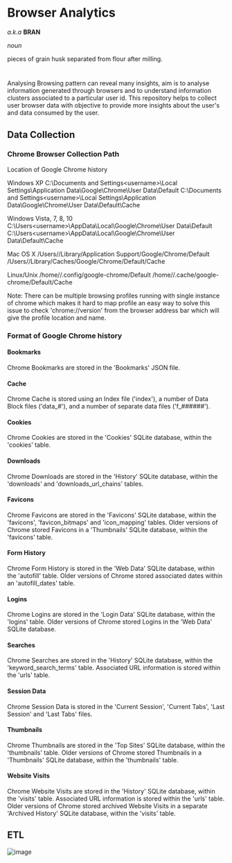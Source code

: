 # Browser Analytics

*a.k.a* **BRAN**

*noun*

pieces of grain husk separated from flour after milling.
# 

Analysing Browsing pattern can reveal many insights, aim is to analyse information generated through browsers and to understand information clusters associated to a particular user id.
This repository helps to collect user browser data with objective to provide more insights about the user's and data consumed by the user.


## Data Collection
 
### Chrome Browser Collection Path
 
Location of Google Chrome history
 
Windows XP
C:\Documents and Settings\<username>\Local Settings\Application Data\Google\Chrome\User Data\Default
C:\Documents and Settings\<username>\Local Settings\Application Data\Google\Chrome\User Data\Default\Cache
 
Windows Vista, 7, 8, 10
C:\Users\<username>\AppData\Local\Google\Chrome\User Data\Default
C:\Users\<username>\AppData\Local\Google\Chrome\User Data\Default\Cache
 
Mac OS X
/Users/<username>/Library/Application Support/Google/Chrome/Default
/Users/<username>/Library/Caches/Google/Chrome/Default/Cache
 
Linux/Unix
/home/<username>/.config/google-chrome/Default
/home/<username>/.cache/google-chrome/Default/Cache
 
Note: There can be multiple browsing profiles running with single instance of chrome which makes it hard to map profile an easy way
to solve this issue to check 'chrome://version' from the browser address bar which will give the profile location and name.
 
### Format of Google Chrome history
 
#### Bookmarks
Chrome Bookmarks are stored in the 'Bookmarks' JSON file.
 
#### Cache
Chrome Cache is stored using an Index file ('index'), a number of Data Block files ('data_#'), and a number of separate data files ('f_######').
 
#### Cookies
Chrome Cookies are stored in the 'Cookies' SQLite database, within the 'cookies' table.
 
#### Downloads
Chrome Downloads are stored in the 'History' SQLite database, within the 'downloads' and 'downloads_url_chains' tables.
 
#### Favicons
Chrome Favicons are stored in the 'Favicons' SQLite database, within the 'favicons', 'favicon_bitmaps' and 'icon_mapping' tables. Older versions of Chrome stored Favicons in a 'Thumbnails' SQLite database, within the 'favicons' table.
 
#### Form History
Chrome Form History is stored in the 'Web Data' SQLite database, within the 'autofill' table. Older versions of Chrome stored associated dates within an 'autofill_dates' table.
 
#### Logins
Chrome Logins are stored in the 'Login Data' SQLite database, within the 'logins' table. Older versions of Chrome stored Logins in the 'Web Data' SQLite database.
 
#### Searches
Chrome Searches are stored in the 'History' SQLite database, within the 'keyword_search_terms' table. Associated URL information is stored within the 'urls' table.
 
#### Session Data
Chrome Session Data is stored in the 'Current Session', 'Current Tabs', 'Last Session' and 'Last Tabs' files.
 
#### Thumbnails
Chrome Thumbnails are stored in the 'Top Sites' SQLite database, within the 'thumbnails' table. Older versions of Chrome stored Thumbnails in a 'Thumbnails' SQLite database, within the 'thumbnails' table.
 
#### Website Visits
Chrome Website Visits are stored in the 'History' SQLite database, within the 'visits' table. Associated URL information is stored within the 'urls' table. Older versions of Chrome stored archived Website Visits in a separate 'Archived History' SQLite database, within the 'visits' table.

## ETL

![image](https://user-images.githubusercontent.com/25777689/199060132-3a4de365-7530-41d5-bf6f-ebb90fbd73a7.png)






